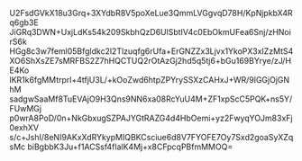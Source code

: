 U2FsdGVkX18u3Grq+3XYdbR8V5poXeLue3QmmLVGgvqD78H/KpNjpkbX4Rq6gb3E
JiGRq3DWN+UxjLdKs54k209SkbhQzD6UlSbtIV4c0EbOkmUFea6Snj/zHNoirS6k
HGg8c3w7feml05Bfgldkc2l2Tlzuqfg6rUfa+ErGNZZx3Ljvx1YkoPX3xIZzMtS4
XO6ShXsZE7sMRFBS2Z7hHQCTUQ2rOtAzGj2hd5q5tj6+bGu169BYrye/zJ/HE4Ko
lKR1k6fgMMtrprl+4tfjU3L/+kOoZwd6htpZPYrySSXzCAHxJ+WR/9lGGjOjGNhM
sadgwSaaMf8TuEVAjO9H3Qns9NN6xa08RcYuU4M+ZF1xpScC5PQK+ns5Y/FUwMGj
p0wrA8PoD/0n+NkGbxugSZPAJYGtRAZG4d4HbOemi+yz2FwyqYOJm83xFj0exhXV
s/c+JshI/8eNI9AKxXdRYkypMIQBKCsciue6d8V7FYOFE7Oy7Sxd2goaSyXZqsMc
biBgbbK3Ju+f1ACSsf4flalK4Mj+x8CFpcqPBfmMMOQ=
